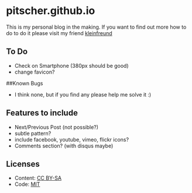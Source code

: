 # pitscher.github.io
This is my personal blog in the making. If you want to find out more how to do to do it please visit my friend [kleinfreund](kleinfreund.de)


## To Do
- Check on Smartphone (380px should be good)
- change favicon?


##Known Bugs
- I think none, but if you find any please help me solve it :) 


## Features to include
- Next/Previous Post (not possible?)
- subtle pattern?
- include facebook, youtube, vimeo, flickr icons?
- Comments section? (with disqus maybe)

## Licenses

- Content: [CC BY-SA](http://creativecommons.org/licenses/by-sa/3.0/)
- Code: [MIT](http://opensource.org/licenses/mit-license.php)
